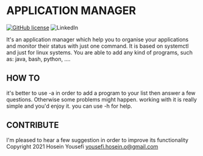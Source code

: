 # APPLICATION MANAGER

[![GitHub license](https://img.shields.io/github/license/hosein-yousefii/docker-ansible)](https://github.com/hosein-yousefii/docker-ansible/blob/master/LICENSE)
![LinkedIn](https://shields.io/badge/style-hoseinyousefii-black?logo=linkedin&label=LinkedIn&link=https://www.linkedin.com/in/hoseinyousefi)

It's an application manager which help you to organise your applications and monitor their status with just one command.
It is based on systemctl and just for linux systems. You are able to add any kind of programs, such as: java, bash, python, ....

## HOW TO

it's better to use -a in order to add a program to your list then answer a few questions. Otherwise some problems might happen.
working with it is really simple and you'd enjoy it.
you can use -h for help.

## CONTRIBUTE

I'm pleased to hear a few suggestion in order to improve its functionality
Copyright 2021 Hosein Yousefi <yousefi.hosein.o@gmail.com>
